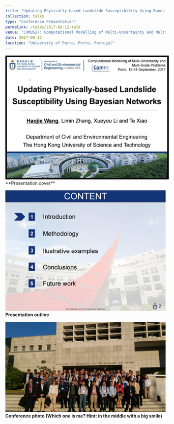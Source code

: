 ```yaml
---
title: "Updating Physically-based Landslide Susceptibility Using Bayesian Networks"
collection: talks
type: "Conference Presentation"
permalink: /talks/2017-09-12-talk
venue: "COMUS17: Computational Modelling of Multi-Uncertainty and Multi-Scale Problems"
date: 2017-09-12
location: "University of Porto, Porto, Portugal"
---
```


<img src="/images/Haojie%20WANG_COMUS17_modified_Page_01.jpg" style="border:5px solid black">
**Presentation cover**

<kbd><img src="/images/Haojie%20WANG_COMUS17_modified_Page_02.jpg" /></kbd>
**Presentation outline**

<kbd><img src="/images/grupo-1.jpg" /></kbd>
**Conference photo (Which one is me? Hint: in the middle with a big smile)**
